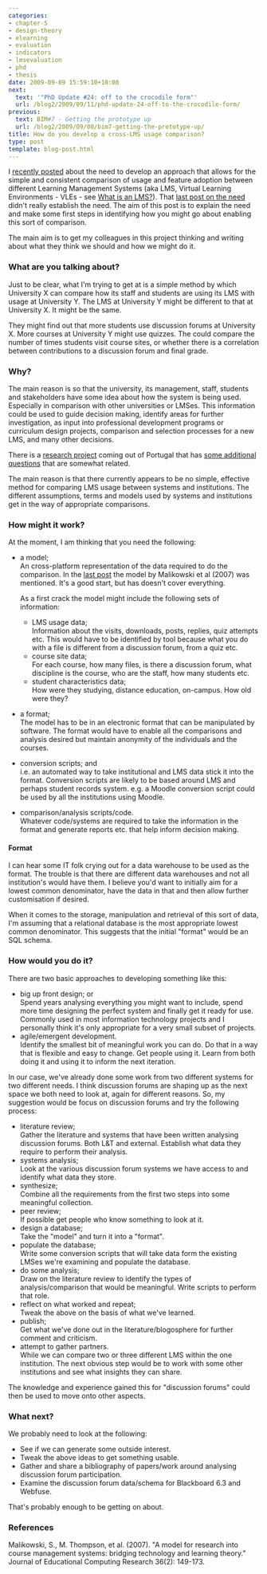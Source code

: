 ```yaml
---
categories:
- chapter-5
- design-theory
- elearning
- evaluation
- indicators
- lmsevaluation
- phd
- thesis
date: 2009-09-09 15:59:10+10:00
next:
  text: '"PhD Update #24: off to the crocodile form"'
  url: /blog2/2009/09/11/phd-update-24-off-to-the-crocodile-form/
previous:
  text: BIM#7 - Getting the prototype up
  url: /blog2/2009/09/08/bim7-getting-the-prototype-up/
title: How do you develop a cross-LMS usage comparison?
type: post
template: blog-post.html
---
```

I [recently posted](/blog2/2009/08/28/comparisons-between-lms-the-need-for-system-independence/) about the need to develop an approach that allows for the simple and consistent comparison of usage and feature adoption between different Learning Management Systems (aka LMS, Virtual Learning Environments - VLEs - see [What is an LMS?](/blog2/2009/08/21/what-is-an-lms/)). That [last post on the need](/blog2/2009/08/28/comparisons-between-lms-the-need-for-system-independence/) didn't really establish the need. The aim of this post is to explain the need and make some first steps in identifying how you might go about enabling this sort of comparison.

The main aim is to get my colleagues in this project thinking and writing about what they think we should and how we might do it.

### What are you talking about?

Just to be clear, what I'm trying to get at is a simple method by which University X can compare how its staff and students are using its LMS with usage at University Y. The LMS at University Y might be different to that at University X. It might be the same.

They might find out that more students use discussion forums at University X. More courses at University Y might use quizzes. The could compare the number of times students visit course sites, or whether there is a correlation between contributions to a discussion forum and final grade.

### Why?

The main reason is so that the university, its management, staff, students and stakeholders have some idea about how the system is being used. Especially in comparison with other universities or LMSes. This information could be used to guide decision making, identify areas for further investigation, as input into professional development programs or curriculum design projects, comparison and selection processes for a new LMS, and many other decisions.

There is a [research project](http://ceise.iscap.ipp.pt/lmsproj/) coming out of Portugal that has [some additional questions](http://ceise.iscap.ipp.pt/lmsproj/index.php?option=com_content&view=article&id=49&Itemid=53) that are somewhat related.

The main reason is that there currently appears to be no simple, effective method for comparing LMS usage between systems and institutions. The different assumptions, terms and models used by systems and institutions get in the way of appropriate comparisons.

### How might it work?

At the moment, I am thinking that you need the following:

- a model;  
    An cross-platform representation of the data required to do the comparison. In the [last post](/blog2/2009/08/28/comparisons-between-lms-the-need-for-system-independence/) the model by Malikowski et al (2007) was mentioned. It's a good start, but has doesn't cover everything.
    
    As a first crack the model might include the following sets of information:
    
    - LMS usage data;  
        Information about the visits, downloads, posts, replies, quiz attempts etc. This would have to be identified by tool because what you do with a file is different from a discussion forum, from a quiz etc.
    - course site data;  
        For each course, how many files, is there a discussion forum, what discipline is the course, who are the staff, how many students etc.
    - student characteristics data;  
        How were they studying, distance education, on-campus. How old were they?
- a format;  
    The model has to be in an electronic format that can be manipulated by software. The format would have to enable all the comparisons and analysis desired but maintain anonymity of the individuals and the courses.
- conversion scripts; and  
    i.e. an automated way to take institutional and LMS data stick it into the format. Conversion scripts are likely to be based around LMS and perhaps student records system. e.g. a Moodle conversion script could be used by all the institutions using Moodle.
- comparison/analysis scripts/code.  
    Whatever code/systems are required to take the information in the format and generate reports etc. that help inform decision making.

#### Format

I can hear some IT folk crying out for a data warehouse to be used as the format. The trouble is that there are different data warehouses and not all institution's would have them. I believe you'd want to initially aim for a lowest common denominator, have the data in that and then allow further customisation if desired.

When it comes to the storage, manipulation and retrieval of this sort of data, I'm assuming that a relational database is the most appropriate lowest common denominator. This suggests that the initial "format" would be an SQL schema.

### How would you do it?

There are two basic approaches to developing something like this:

- big up front design; or  
    Spend years analysing everything you might want to include, spend more time designing the perfect system and finally get it ready for use. Commonly used in most information technology projects and I personally think it's only appropriate for a very small subset of projects.
- agile/emergent development.  
    Identify the smallest bit of meaningful work you can do. Do that in a way that is flexible and easy to change. Get people using it. Learn from both doing it and using it to inform the next iteration.

In our case, we've already done some work from two different systems for two different needs. I think discussion forums are shaping up as the next space we both need to look at, again for different reasons. So, my suggestion would be focus on discussion forums and try the following process:

- literature review;  
    Gather the literature and systems that have been written analysing discussion forums. Both L&T and external. Establish what data they require to perform their analysis.
- systems analysis;  
    Look at the various discussion forum systems we have access to and identify what data they store.
- synthesize;  
    Combine all the requirements from the first two steps into some meaningful collection.
- peer review;  
    If possible get people who know something to look at it.
- design a database;  
    Take the "model" and turn it into a "format".
- populate the database;  
    Write some conversion scripts that will take data form the existing LMSes we're examining and populate the database.
- do some analysis;  
    Draw on the literature review to identify the types of analysis/comparison that would be meaningful. Write scripts to perform that role.
- reflect on what worked and repeat;  
    Tweak the above on the basis of what we've learned.
- publish;  
    Get what we've done out in the literature/blogosphere for further comment and criticism.
- attempt to gather partners.  
    While we can compare two or three different LMS within the one institution. The next obvious step would be to work with some other institutions and see what insights they can share.

The knowledge and experience gained this for "discussion forums" could then be used to move onto other aspects.

### What next?

We probably need to look at the following:

- See if we can generate some outside interest.
- Tweak the above ideas to get something usable.
- Gather and share a bibliography of papers/work around analysing discussion forum participation.
- Examine the discussion forum data/schema for Blackboard 6.3 and Webfuse.

That's probably enough to be getting on about.

### References

Malikowski, S., M. Thompson, et al. (2007). "A model for research into course management systems: bridging technology and learning theory." Journal of Educational Computing Research 36(2): 149-173.